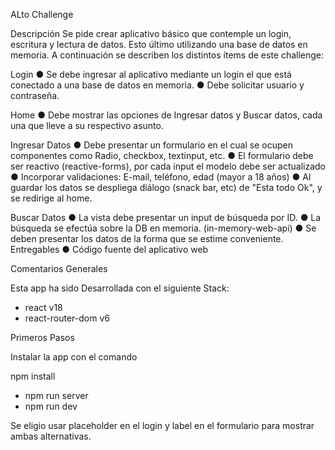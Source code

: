 ALto Challenge

Descripción
Se pide crear aplicativo básico que contemple un login, escritura y lectura de datos. Esto
último utilizando una base de datos en memoria. A continuación se describen los distintos
ítems de este challenge:

Login
● Se debe ingresar al aplicativo mediante un login el que está conectado a una base
de datos en memoria.
● Debe solicitar usuario y contraseña.

Home
● Debe mostrar las opciones de Ingresar datos y Buscar datos, cada una que lleve a
su respectivo asunto.

Ingresar Datos
● Debe presentar un formulario en el cual se ocupen componentes como Radio,
checkbox, textinput, etc.
● El formulario debe ser reactivo (reactive-forms), por cada input el modelo debe ser
actualizado
● Incorporar validaciones: E-mail, teléfono, edad (mayor a 18 años)
● Al guardar los datos se despliega diálogo (snack bar, etc) de "Esta todo Ok", y se
redirige al home.

Buscar Datos
● La vista debe presentar un input de búsqueda por ID.
● La búsqueda se efectúa sobre la DB en memoria. (in-memory-web-api)
● Se deben presentar los datos de la forma que se estime conveniente.
Entregables
● Código fuente del aplicativo web

Comentarios Generales

Esta app ha sido Desarrollada con el siguiente Stack:
- react v18
- react-router-dom v6

Primeros Pasos

Instalar la app con el comando 

npm install

- npm run server
- npm run dev


Se eligio usar placeholder en el login y label en el formulario para mostrar ambas alternativas.